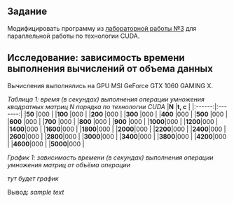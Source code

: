 ## Задание

Модифицировать программу из [лабораторной работы №3](https://github.com/eeeeagle/PP_3) для параллельной работы по технологии CUDA.

## Исследование: зависимость времени выполнения вычислений от объема данных

Вычисления выполнялись на GPU MSI GeForce GTX 1060 GAMING X.

_Таблица 1: время (в секундах) выполнения операции умножения квадратных матриц N порядка по технологии CUDA_
|**N**   |**t, с** |
|:------:|:-------:|
|**50**  |000      |
|**100** |000      |
|**200** |000      |
|**300** |000      |
|**400** |000      |
|**500** |000      |
|**600** |000      |
|**700** |000      |
|**800** |000      |
|**900** |000      |
|**1000**|000      |
|**1200**|000      |
|**1400**|000      |
|**1600**|000      |
|**1800**|000      |
|**2000**|000      |
|**2200**|000      |
|**2400**|000      |
|**2600**|000      |
|**2800**|000      |
|**3000**|000      |
|**3400**|000      |
|**3800**|000      |
|**4200**|000      |
|**4600**|000      |
|**5000**|000      |


_График 1: зависимость времени (в секундах) выполнения операции умножения матриц от объёма операции_

*тут будет график*

Вывод: *sample text*
